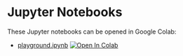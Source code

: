 # Jupyter Notebooks

These Jupyter notebooks can be opened in Google Colab:

- [playground.ipynb](./playground.ipynb) [![Open In Colab](https://colab.research.google.com/assets/colab-badge.svg)](https://colab.research.google.com/github/news-vt/makassar-ml/blob/develop/jupyter/playground.ipynb)
